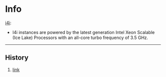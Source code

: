# Info 
[i4i](https://aws.amazon.com/ec2/instance-types/i4i/):
- I4i instances are powered by the latest generation Intel Xeon Scalable (Ice Lake) Processors with an all-core turbo frequency of 3.5 GHz.


---
## History
1. [link](https://www.cpubenchmark.net/cpu.php?cpu=Intel+Xeon+Platinum+8375C+%40+2.90GHz&id=4486)